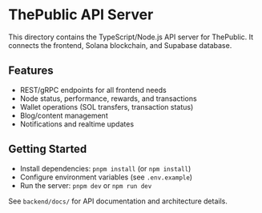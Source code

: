 # ThePublic API Server

This directory contains the TypeScript/Node.js API server for ThePublic. It connects the frontend, Solana blockchain, and Supabase database.

## Features
- REST/gRPC endpoints for all frontend needs
- Node status, performance, rewards, and transactions
- Wallet operations (SOL transfers, transaction status)
- Blog/content management
- Notifications and realtime updates

## Getting Started
- Install dependencies: `pnpm install` (or `npm install`)
- Configure environment variables (see `.env.example`)
- Run the server: `pnpm dev` or `npm run dev`

See `backend/docs/` for API documentation and architecture details.
